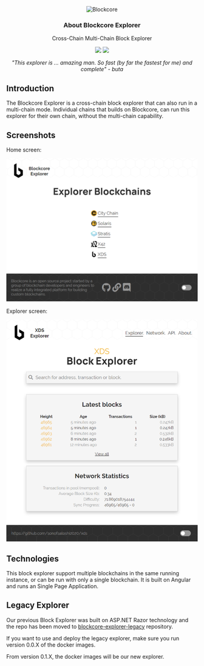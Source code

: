 <p align="center">
  <p align="center">
    <img src="https://avatars3.githubusercontent.com/u/53176002?s=200&v=4" height="100" alt="Blockcore" />
  </p>
  <h3 align="center">
    About Blockcore Explorer
  </h3>
  <p align="center">
    Cross-Chain Multi-Chain Block Explorer
  </p>
  <p align="center">
      <a href="https://github.com/block-core/blockcore/actions"><img src="https://github.com/block-core/blockcore-explorer/workflows/Build%20and%20Release%20Binaries/badge.svg" /></a>
      <a href="https://github.com/block-core/blockcore/actions"><img src="https://github.com/block-core/blockcore-explorer/workflows/Build%20and%20Release%20Docker%20Image/badge.svg" /></a>
  </p>
  <p align="center"><em>"This explorer is ... amazing man. So fast (by far the fastest for me) and complete" - buta</em></p>
</p>

## Introduction

The Blockcore Explorer is a cross-chain block explorer that can also run in a multi-chain mode. Individual chains that builds on Blockcore, can run this explorer for their own chain, without the multi-chain capability.

## Screenshots

Home screen:

![Home screen](/doc/blockcore-home-screenshot.png?raw=true "Blockcore Explorer Home screenshot")

Explorer screen:

![Alt text](doc/blockcore-explorer-screenshot.png?raw=true "Blockcore Explorer screenshot")

## Technologies

This block explorer support multiple blockchains in the same running instance, or can be run with only a single blockchain. It is built on Angular and runs an Single Page Application.

## Legacy Explorer

Our previous Block Explorer was built on ASP.NET Razor technology and the repo has been moved
to [blockcore-explorer-legacy](https://github.com/block-core/blockcore-explorer-legacy) repository.

If you want to use and deploy the legacy explorer, make sure you run version 0.0.X of the docker images.

From version 0.1.X, the docker images will be our new explorer.